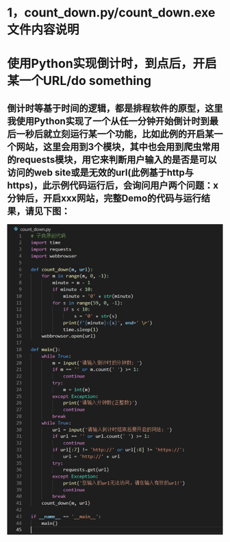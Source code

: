 # 1，count_down.py/count_down.exe 文件内容说明
# 使用Python实现倒计时，到点后，开启某一个URL/do something
## 倒计时等基于时间的逻辑，都是排程软件的原型，这里我使用Python实现了一个从任一分钟开始倒计时到最后一秒后就立刻运行某一个功能，比如此例的开启某一个网站，这里会用到3个模块，其中也会用到爬虫常用的requests模块，用它来判断用户输入的是否是可以访问的web site或是无效的url(此例基于http与https)，此示例代码运行后，会询问用户两个问题：x分钟后，开启xxx网站，完整Demo的代码与运行结果，请见下图：
![img1](count_down.png)

